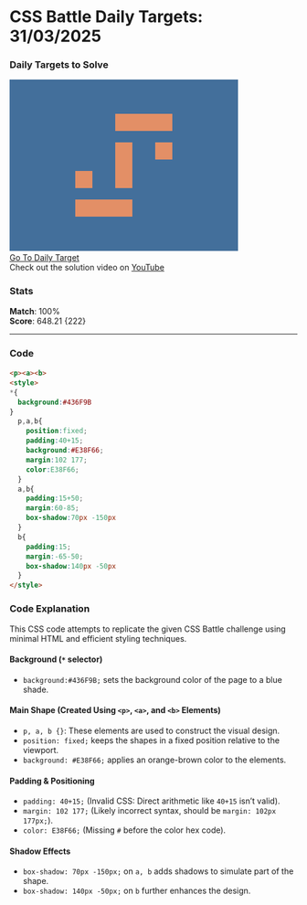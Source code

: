 # CSS Battle Daily Targets: 31/03/2025

### Daily Targets to Solve

![picture of daily target](./images/31.png)  
[Go To Daily Target](https://cssbattle.dev/play/nkcT6TW01L46qKmGOZ8r)  
Check out the solution video on [YouTube](https://youtube.com/shorts/NGtI-A_ar9Q)

### Stats

**Match**: 100%  
**Score**: 648.21 {222}

---

### Code

```html
<p><a><b>
<style>
*{
  background:#436F9B
}
  p,a,b{
    position:fixed;
    padding:40+15;
    background:#E38F66;
    margin:102 177;
    color:E38F66;
  }
  a,b{
    padding:15+50;
    margin:60-85;
    box-shadow:70px -150px
  }
  b{
    padding:15;
    margin:-65-50;
    box-shadow:140px -50px
  }
</style>
```

### **Code Explanation**

This CSS code attempts to replicate the given CSS Battle challenge using minimal HTML and efficient styling techniques.

#### **Background (`*` selector)**
- `background:#436F9B;` sets the background color of the page to a blue shade.

#### **Main Shape (Created Using `<p>`, `<a>`, and `<b>` Elements)**
- `p, a, b {}`: These elements are used to construct the visual design.
- `position: fixed;` keeps the shapes in a fixed position relative to the viewport.
- `background: #E38F66;` applies an orange-brown color to the elements.

#### **Padding & Positioning**
- `padding: 40+15;` (Invalid CSS: Direct arithmetic like `40+15` isn’t valid).
- `margin: 102 177;` (Likely incorrect syntax, should be `margin: 102px 177px;`).
- `color: E38F66;` (Missing `#` before the color hex code).

#### **Shadow Effects**
- `box-shadow: 70px -150px;` on `a, b` adds shadows to simulate part of the shape.
- `box-shadow: 140px -50px;` on `b` further enhances the design.